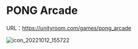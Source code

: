 # PONG Arcade

URL：https://unityroom.com/games/pong_arcade

![icon_20221012_155722](https://github.com/user-attachments/assets/7b2dac94-9650-423c-994b-2147433c3035)
